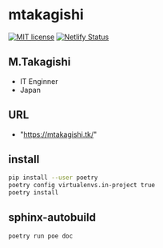 # mtakagishi

[![MIT license](https://img.shields.io/badge/License-MIT-blue.svg)](https://lbesson.mit-license.org/) [![Netlify Status](https://api.netlify.com/api/v1/badges/cf669616-af9c-424e-bd66-d00fe89e9420/deploy-status)](https://app.netlify.com/sites/jolly-brown-b98547/deploys)

## M.Takagishi

* IT Enginner
* Japan

## URL

* "https://mtakagishi.tk/"

## install

``` bash
pip install --user poetry
poetry config virtualenvs.in-project true
poetry install
```

## sphinx-autobuild

``` bash
poetry run poe doc
```
